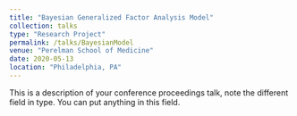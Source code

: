 ```yaml
---
title: "Bayesian Generalized Factor Analysis Model"
collection: talks
type: "Research Project"
permalink: /talks/BayesianModel
venue: "Perelman School of Medicine"
date: 2020-05-13
location: "Philadelphia, PA"
---
```


This is a description of your conference proceedings talk, note the different field in type. You can put anything in this field.

